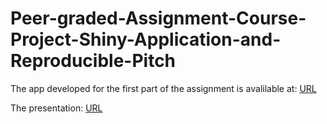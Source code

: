 # Peer-graded-Assignment-Course-Project-Shiny-Application-and-Reproducible-Pitch

The app developed for the first part of the assignment is avalilable at: 
[URL]( https://phuchuyvo987.shinyapps.io/shiny-application-and-reproducible-pitch/)

The presentation: [URL](https://rpubs.com/PhucHuyVo/893610)
